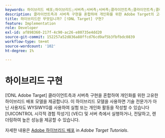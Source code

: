 ```yaml
---
keywords: 하이브리드 배포;하이브리드;서버측;서버측;서버측;클라이언트측;클라이언트측;클라이언트측;클라이언트측;하이브리드 구현
description: 클라이언트측과 서버측 구현을 혼합하여 개인화를 위한 Adobe Target의 고유한 하이브리드 배포 모델에 대해 알아보십시오.
title: 하이브리드란 무엇입니까? [!DNL Target] 구현?
feature: Implementation
role: Developer
exl-id: af898360-217f-4c90-ac26-e80735e4dd20
source-git-commit: 152257a52d836a88ffcd76cd9af5b3fbfbdc0839
workflow-type: tm+mt
source-wordcount: '102'
ht-degree: 1%

---
```


# 하이브리드 구현

[!DNL Adobe Target] 클라이언트측과 서버측 구현을 혼합하여 개인화를 위한 고유한 하이브리드 배포 모델을 제공합니다. 이 하이브리드 모델을 사용하면 기술 전문가가 아닌 사용자도 WYSIWYG를 사용하여 실험 또는 개인화 활동을 작성할 수 있습니다 [!UICONTROL 시각적 경험 작성기] (VEC) 및 서버 측에서 실행하거나, 전달하고, 렌더링하여 높은 성능을 제공할 수 있습니다.

자세한 내용은 [Adobe 하이브리드 배포](https://experienceleague.adobe.com/docs/target-learn/tutorials/implementation/hybrid-deployment.html) in *Adobe Target Tutorials*.
